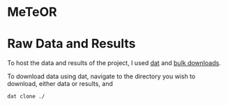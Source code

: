 # MeTeOR

# Raw Data and Results

To host the data and results of the project, I used [dat](https://datproject.org/) and [bulk downloads](http://meteor.lichtargelab.org/download).

To download data using dat, navigate to the directory you wish to download, either data or results, and 
```bash
dat clone ./
```
<!--stackedit_data:
eyJoaXN0b3J5IjpbMTMyNjQ0OTQ4N119
-->